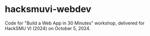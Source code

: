 # hacksmuvi-webdev
Code for "Build a Web App in 30 Minutes" workshop, delivered for HackSMU VI (2024) on October 5, 2024. 
